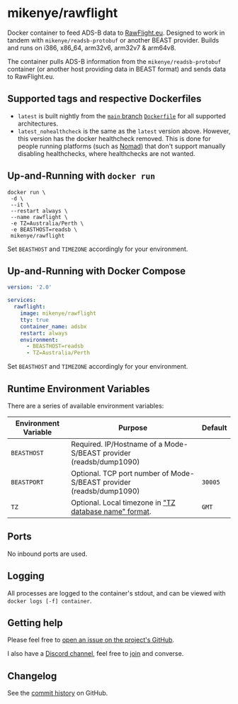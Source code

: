 # mikenye/rawflight

Docker container to feed ADS-B data to [RawFlight.eu](https://rawflight.eu). Designed to work in tandem with `mikenye/readsb-protobuf` or another BEAST provider. Builds and runs on i386, x86_64, arm32v6, arm32v7 & arm64v8.

The container pulls ADS-B information from the `mikenye/readsb-protobuf` container (or another host providing data in BEAST format) and sends data to RawFlight.eu.

## Supported tags and respective Dockerfiles

* `latest` is built nightly from the [`main` branch](https://github.com/mikenye/docker-rawflight/tree/main) [`Dockerfile`](https://github.com/mikenye/docker-rawflight/blob/main/Dockerfile) for all supported architectures.
* `latest_nohealthcheck` is the same as the `latest` version above. However, this version has the docker healthcheck removed. This is done for people running platforms (such as [Nomad](https://www.nomadproject.io)) that don't support manually disabling healthchecks, where healthchecks are not wanted.

## Up-and-Running with `docker run`

```shell
docker run \
 -d \
 --it \
 --restart always \
 --name rawflight \
 -e TZ=Australia/Perth \
 -e BEASTHOST=readsb \
 mikenye/rawflight
```

Set `BEASTHOST` and `TIMEZONE` accordingly for your environment.

## Up-and-Running with Docker Compose

```yaml
version: '2.0'

services:
  rawflight:
    image: mikenye/rawflight
    tty: true
    container_name: adsbx
    restart: always
    environment:
      - BEASTHOST=readsb
      - TZ=Australia/Perth
```

Set `BEASTHOST` and `TIMEZONE` accordingly for your environment.

## Runtime Environment Variables

There are a series of available environment variables:

| Environment Variable | Purpose                                                                  | Default |
| -------------------- | ------------------------------------------------------------------------ | ------- |
| `BEASTHOST`          | Required. IP/Hostname of a Mode-S/BEAST provider (readsb/dump1090)       |         |
| `BEASTPORT`          | Optional. TCP port number of Mode-S/BEAST provider (readsb/dump1090)     | `30005` |
| `TZ`                 | Optional. Local timezone in ["TZ database name" format](<https://en.wikipedia.org/wiki/List_of_tz_database_time_zones>). | `GMT` |

## Ports

No inbound ports are used.

## Logging

All processes are logged to the container's stdout, and can be viewed with `docker logs [-f] container`.

## Getting help

Please feel free to [open an issue on the project's GitHub](https://github.com/mikenye/docker-rawflight/issues).

I also have a [Discord channel](https://discord.gg/sTf9uYF), feel free to [join](https://discord.gg/sTf9uYF) and converse.

## Changelog

See the [commit history](https://github.com/mikenye/docker-rawflight/commits/main) on GitHub.
